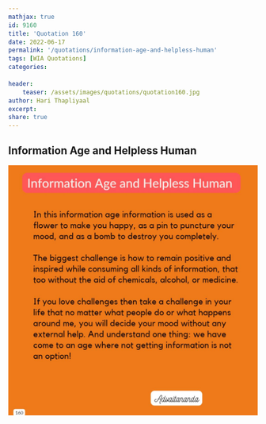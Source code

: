 ```yaml
---
mathjax: true
id: 9160
title: 'Quotation 160'
date: 2022-06-17
permalink: '/quotations/information-age-and-helpless-human'
tags: [WIA Quotations] 
categories: 

header:
    teaser: /assets/images/quotations/quotation160.jpg
author: Hari Thapliyaal 
excerpt:
share: true 
---
```


## Information Age and Helpless Human

![Information Age and Helpless Human](/assets/images/quotations/quotation160.jpg)
